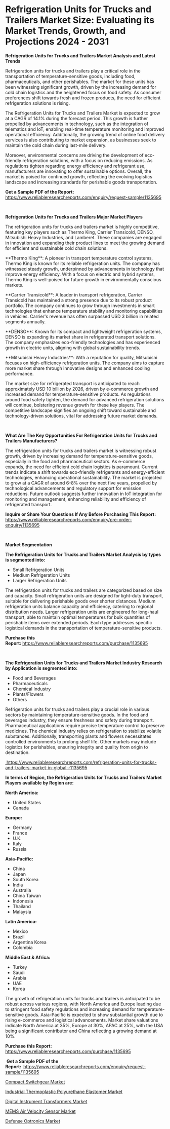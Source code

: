 <p><h1>Refrigeration Units for Trucks and Trailers Market Size: Evaluating its Market Trends, Growth, and Projections 2024 - 2031</h1></p><p><strong>Refrigeration Units for Trucks and Trailers Market Analysis and Latest Trends</strong></p>
<p><p>Refrigeration units for trucks and trailers play a critical role in the transportation of temperature-sensitive goods, including food, pharmaceuticals, and other perishables. The market for these units has been witnessing significant growth, driven by the increasing demand for cold chain logistics and the heightened focus on food safety. As consumer preferences shift towards fresh and frozen products, the need for efficient refrigeration solutions is rising.</p><p>The Refrigeration Units for Trucks and Trailers Market is expected to grow at a CAGR of 14.1% during the forecast period. This growth is further propelled by advancements in technology, such as the integration of telematics and IoT, enabling real-time temperature monitoring and improved operational efficiency. Additionally, the growing trend of online food delivery services is also contributing to market expansion, as businesses seek to maintain the cold chain during last-mile delivery.</p><p>Moreover, environmental concerns are driving the development of eco-friendly refrigeration solutions, with a focus on reducing emissions. As regulations tighten regarding energy efficiency and refrigerant use, manufacturers are innovating to offer sustainable options. Overall, the market is poised for continued growth, reflecting the evolving logistics landscape and increasing standards for perishable goods transportation.</p></p>
<p><strong>Get a Sample PDF of the Report:&nbsp;</strong> <a href="https://www.reliableresearchreports.com/enquiry/request-sample/1135695?utm_campaign=34&utm_medium=2&utm_source=Github&utm_content=ia&utm_term=20122024&utm_id=refrigeration-units-for-trucks-and-trailers">https://www.reliableresearchreports.com/enquiry/request-sample/1135695</a></p>
<p>&nbsp;</p>
<p><strong>Refrigeration Units for Trucks and Trailers Major Market Players</strong></p>
<p><p>The refrigeration units for trucks and trailers market is highly competitive, featuring key players such as Thermo King, Carrier Transicold, DENSO, Mitsubishi Heavy Industries, and Lamberet. These companies are engaged in innovation and expanding their product lines to meet the growing demand for efficient and sustainable cold chain solutions.</p><p>**Thermo King**: A pioneer in transport temperature control systems, Thermo King is known for its reliable refrigeration units. The company has witnessed steady growth, underpinned by advancements in technology that improve energy efficiency. With a focus on electric and hybrid systems, Thermo King is well-poised for future growth in environmentally conscious markets.</p><p>**Carrier Transicold**: A leader in transport refrigeration, Carrier Transicold has maintained a strong presence due to its robust product portfolio. The company continues to grow through investments in smart technologies that enhance temperature stability and monitoring capabilities in vehicles. Carrier's revenue has often surpassed USD 3 billion in related segments annually.</p><p>**DENSO**: Known for its compact and lightweight refrigeration systems, DENSO is expanding its market share in refrigerated transport solutions. The company emphasizes eco-friendly technologies and has experienced growth in electric units, aligning with global sustainability trends.</p><p>**Mitsubishi Heavy Industries**: With a reputation for quality, Mitsubishi focuses on high-efficiency refrigeration units. The company aims to capture more market share through innovative designs and enhanced cooling performance.</p><p>The market size for refrigerated transport is anticipated to reach approximately USD 10 billion by 2026, driven by e-commerce growth and increased demand for temperature-sensitive products. As regulations around food safety tighten, the demand for advanced refrigeration solutions will continue, bolstering revenue growth for these key players. The competitive landscape signifies an ongoing shift toward sustainable and technology-driven solutions, vital for addressing future market demands.</p></p>
<p>&nbsp;</p>
<p><strong>What Are The Key Opportunities For Refrigeration Units for Trucks and Trailers Manufacturers?</strong></p>
<p><p>The refrigeration units for trucks and trailers market is witnessing robust growth, driven by increasing demand for temperature-sensitive goods, especially in the food and pharmaceutical sectors. As e-commerce expands, the need for efficient cold chain logistics is paramount. Current trends indicate a shift towards eco-friendly refrigerants and energy-efficient technologies, enhancing operational sustainability. The market is projected to grow at a CAGR of around 6-8% over the next five years, propelled by technological advancements and regulatory support for emission reductions. Future outlook suggests further innovation in IoT integration for monitoring and management, enhancing reliability and efficiency of refrigerated transport.</p></p>
<p><strong>Inquire or Share Your Questions If Any Before Purchasing This Report:</strong> <a href="https://www.reliableresearchreports.com/enquiry/pre-order-enquiry/1135695?utm_campaign=34&utm_medium=2&utm_source=Github&utm_content=ia&utm_term=20122024&utm_id=refrigeration-units-for-trucks-and-trailers">https://www.reliableresearchreports.com/enquiry/pre-order-enquiry/1135695</a></p>
<p>&nbsp;</p>
<p><strong>Market Segmentation</strong></p>
<p><strong>The Refrigeration Units for Trucks and Trailers Market Analysis by types is segmented into:</strong></p>
<p><ul><li>Small Refrigeration Units</li><li>Medium Refrigeration Units</li><li>Larger Refrigeration Units</li></ul></p>
<p><p>The refrigeration units for trucks and trailers are categorized based on size and capacity. Small refrigeration units are designed for light-duty transport, suitable for delivering perishable goods over shorter distances. Medium refrigeration units balance capacity and efficiency, catering to regional distribution needs. Larger refrigeration units are engineered for long-haul transport, able to maintain optimal temperatures for bulk quantities of perishable items over extended periods. Each type addresses specific logistical demands in the transportation of temperature-sensitive products.</p></p>
<p><strong>Purchase this Report:&nbsp;</strong><a href="https://www.reliableresearchreports.com/purchase/1135695?utm_campaign=34&utm_medium=2&utm_source=Github&utm_content=ia&utm_term=20122024&utm_id=refrigeration-units-for-trucks-and-trailers">https://www.reliableresearchreports.com/purchase/1135695</a></p>
<p>&nbsp;</p>
<p><strong>The Refrigeration Units for Trucks and Trailers Market Industry Research by Application is segmented into:</strong></p>
<p><ul><li>Food and Beverages</li><li>Pharmaceuticals</li><li>Chemical Industry</li><li>Plants/Flowers</li><li>Others</li></ul></p>
<p><p>Refrigeration units for trucks and trailers play a crucial role in various sectors by maintaining temperature-sensitive goods. In the food and beverages industry, they ensure freshness and safety during transport. Pharmaceutical applications require precise temperature control to preserve medicines. The chemical industry relies on refrigeration to stabilize volatile substances. Additionally, transporting plants and flowers necessitates controlled environments to prolong shelf life. Other markets may include logistics for perishables, ensuring integrity and quality from origin to destination.</p></p>
<p><a href="https://www.reliableresearchreports.com/refrigeration-units-for-trucks-and-trailers-market-in-global-r1135695?utm_campaign=34&utm_medium=2&utm_source=Github&utm_content=ia&utm_term=20122024&utm_id=refrigeration-units-for-trucks-and-trailers">&nbsp;https://www.reliableresearchreports.com/refrigeration-units-for-trucks-and-trailers-market-in-global-r1135695</a></p>
<p><strong>In terms of Region, the Refrigeration Units for Trucks and Trailers Market Players available by Region are:</strong></p>
<p>
    <p> <strong> North America: </strong>
        <ul>
            <li>United States</li>
            <li>Canada</li>
        </ul>
        </p> 
    <p> <strong> Europe: </strong>
        <ul>
            <li>Germany</li>
            <li>France</li>
            <li>U.K.</li>
            <li>Italy</li>
            <li>Russia</li>
        </ul>
        </p> 
    <p> <strong> Asia-Pacific: </strong>
        <ul>
            <li>China</li>
            <li>Japan</li>
            <li>South Korea</li>
            <li>India</li>
            <li>Australia</li>
            <li>China Taiwan</li>
            <li>Indonesia</li>
            <li>Thailand</li>
            <li>Malaysia</li>
        </ul>
        </p> 
    <p> <strong> Latin America: </strong>
        <ul>
            <li>Mexico</li>
            <li>Brazil</li>
            <li>Argentina Korea</li>
            <li>Colombia</li>
        </ul>
        </p> 
    <p> <strong> Middle East & Africa: </strong>
        <ul>
            <li>Turkey</li>
            <li>Saudi</li>
            <li>Arabia</li>
            <li>UAE</li>
            <li>Korea</li>
        </ul>
    </p>
    </p>
<p><p>The growth of refrigeration units for trucks and trailers is anticipated to be robust across various regions, with North America and Europe leading due to stringent food safety regulations and increasing demand for temperature-sensitive goods. Asia-Pacific is expected to show substantial growth due to rising e-commerce and logistical advancements. Market share valuations indicate North America at 35%, Europe at 30%, APAC at 25%, with the USA being a significant contributor and China reflecting a growing demand at 10%.</p></p>
<p><strong>Purchase this Report: </strong><a href="https://www.reliableresearchreports.com/purchase/1135695?utm_campaign=34&utm_medium=2&utm_source=Github&utm_content=ia&utm_term=20122024&utm_id=refrigeration-units-for-trucks-and-trailers">https://www.reliableresearchreports.com/purchase/1135695</a></p>
<p>&nbsp;<strong>Get a Sample PDF of the Report:&nbsp;&nbsp;</strong><a href="https://www.reliableresearchreports.com/enquiry/request-sample/1135695?utm_campaign=34&utm_medium=2&utm_source=Github&utm_content=ia&utm_term=20122024&utm_id=refrigeration-units-for-trucks-and-trailers">https://www.reliableresearchreports.com/enquiry/request-sample/1135695</a></p>
<p><strong></strong></p>
<p><p><a href="https://www.linkedin.com/pulse/research-report-value-market-segmentation-share-analysis-compact-raf0e?utm_campaign=34&utm_medium=2&utm_source=Github&utm_content=ia&utm_term=20122024&utm_id=refrigeration-units-for-trucks-and-trailers">Compact Switchgear Market</a></p><p><a href="https://github.com/flnordan65e0/Market-Research-Report-List-1/blob/main/industrial-thermoplastic-polyurethane-elastomer-market.md?utm_campaign=34&utm_medium=2&utm_source=Github&utm_content=ia&utm_term=20122024&utm_id=refrigeration-units-for-trucks-and-trailers">Industrial Thermoplastic Polyurethane Elastomer Market</a></p><p><a href="https://www.linkedin.com/pulse/key-trends-fueling-digital-instrument-transformers-market-growth-njv0e?utm_campaign=34&utm_medium=2&utm_source=Github&utm_content=ia&utm_term=20122024&utm_id=refrigeration-units-for-trucks-and-trailers">Digital Instrument Transformers Market</a></p><p><a href="https://github.com/rodinayygacklezi/Market-Research-Report-List-1/blob/main/mems-air-velocity-sensor-market.md?utm_campaign=34&utm_medium=2&utm_source=Github&utm_content=ia&utm_term=20122024&utm_id=refrigeration-units-for-trucks-and-trailers">MEMS Air Velocity Sensor Market</a></p><p><a href="https://www.linkedin.com/pulse/defense-optronics-market-report-detailed-size-analysis-dezde?utm_campaign=34&utm_medium=2&utm_source=Github&utm_content=ia&utm_term=20122024&utm_id=refrigeration-units-for-trucks-and-trailers">Defense Optronics Market</a></p></p>
